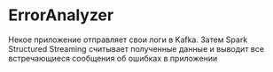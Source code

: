 # ErrorAnalyzer
Некое приложение отправляет свои логи в Kafka. Затем Spark Structured Streaming считывает полученные данные и выводит все встречающиеся сообщения об ошибках в приложении
